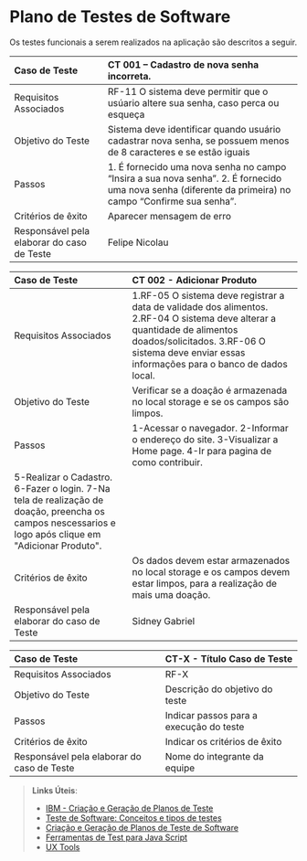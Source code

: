 # Plano de Testes de Software


Os testes funcionais a serem realizados na aplicação são descritos a seguir. 

|Caso de Teste    | CT 001 – Cadastro de nova senha incorreta.|
|:---|:---|
| Requisitos Associados | RF-11 O sistema deve permitir que o usúario altere sua senha, caso perca ou esqueça|
| Objetivo do Teste | Sistema deve identificar quando usuário cadastrar nova senha, se possuem menos de 8 caracteres e se estão iguais |
| Passos | 1. É fornecido uma nova senha no campo “Insira a sua nova senha”. 2. É fornecido uma nova senha (diferente da primeira) no campo “Confirme sua senha”.|
| Critérios de êxito | Aparecer mensagem de erro |
| Responsável pela elaborar do caso de Teste | Felipe Nicolau |




|Caso de Teste    | CT 002 - Adicionar Produto|
|:---|:---|
| Requisitos Associados |   1.RF-05	O sistema deve registrar a data de validade dos alimentos.   2.RF-04 O sistema deve alterar a quantidade de alimentos doados/solicitados.   3.RF-06	O sistema deve enviar essas informações para o banco de dados local.
| Objetivo do Teste | Verificar se a doação é armazenada no local storage e se os campos são limpos.
| Passos | 1-Acessar o navegador.  2-Informar o endereço do site.  3-Visualizar a Home page.  4-Ir para pagina de como contribuir. 
 5-Realizar o Cadastro.  6-Fazer o login.  7-Na tela de realização de doação, preencha os campos nescessarios e logo após clique em "Adicionar Produto".|
| Critérios de êxito |  Os dados devem estar armazenados no local storage e os campos devem estar limpos, para a realização de mais uma doação.|
| Responsável pela elaborar do caso de Teste | Sidney Gabriel|


|Caso de Teste    | CT-X - Título Caso de Teste |
|:---|:---|
| Requisitos Associados | RF-X |
| Objetivo do Teste | Descrição do objetivo do teste |
| Passos | Indicar passos para a execução do teste |
| Critérios de êxito | Indicar os critérios de êxito  |
| Responsável pela elaborar do caso de Teste | Nome do integrante da equipe |
 
> **Links Úteis**:
> - [IBM - Criação e Geração de Planos de Teste](https://www.ibm.com/developerworks/br/local/rational/criacao_geracao_planos_testes_software/index.html)
> -  [Teste de Software: Conceitos e tipos de testes](https://blog.onedaytesting.com.br/teste-de-software/)
> - [Criação e Geração de Planos de Teste de Software](https://www.ibm.com/developerworks/br/local/rational/criacao_geracao_planos_testes_software/index.html)
> - [Ferramentas de Test para Java Script](https://geekflare.com/javascript-unit-testing/)
> - [UX Tools](https://uxdesign.cc/ux-user-research-and-user-testing-tools-2d339d379dc7)
